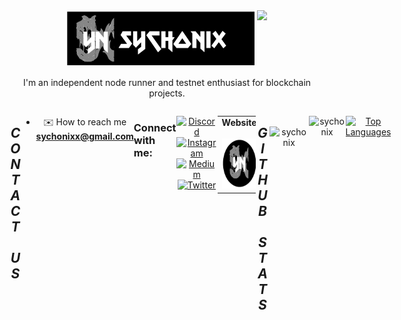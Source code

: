 <div align="center">
<img
  src="IMG_20230401_030558.png"
  style="display: inline-block; margin: 0 auto; max-width: 300px">
<img align="top" src="https://komarev.com/ghpvc/?username=sychonix&color=blueviolet"<br />
  
  I'm an independent node runner and testnet enthusiast for blockchain projects.<br />
 


  
<div align="center">
  <div style="display: flex; align-items: flex-start;">
<div align="center">
  <div style="display: flex; align-items: flex-start;">
<div align="center">
  <div style="display: flex; align-items: flex-start;">
  <h2><i>C O N T A C T &nbsp; U S </i></h2>
<p align="left"> 

- ✉️ How to reach me **sychonixx@gmail.com**
<h3 align="left">Connect with me:</h3>

[![Discord](https://img.shields.io/badge/Discord-%237289DA.svg?logo=discord&logoColor=white)](https://discord.gg/803665234799362088) [![Instagram](https://img.shields.io/badge/Instagram-%23E4405F.svg?logo=Instagram&logoColor=white)](https://instagram.com/sychonix) [![Medium](https://img.shields.io/badge/Medium-12100E?logo=medium&logoColor=white)](https://medium.com/@sychonix_33819) [![Twitter](https://img.shields.io/badge/Twitter-%231DA1F2.svg?logo=Twitter&logoColor=white)](https://twitter.com/sychonixx)


<table width="320px" align="center">
    <tbody>
        <tr valign="top">
            <td width="130px" align="center">
            <span><strong>Website</strong></span><br><br />
            <a href="https://sychonix.me" target="_blank" rel="noopener noreferrer">
            <img height="80px" src="sychonixx.png">
            </td>
        </tr>
    </tbody>
</table>

<div align="center">
  <div style="display: flex; align-items: flex-start;">
  <h2><i>G I T H U B &nbsp; S T A T S</i></h2>
  </div>

</div>
<p>&nbsp;<img align="top" src="https://github-readme-stats.vercel.app/api?username=sychonix&show_icons=true&theme=dark&locale=en" alt="sychonix" /></p>

<p><img align="top" src="https://github-readme-streak-stats.herokuapp.com/?user=sychonix&theme=dark" alt="sychonix" /></p>

[![Top Languages](https://github-readme-stats.vercel.app/api/top-langs/?username=nodexcapital&layout=compact&theme=dark)](https://github.com/anuraghazra/github-readme-stats)</div>
</div>




<p align="center">
<img src="https://github.com/VishwaGauravIn/VishwaGauravIn/blob/output/github-contribution-grid-snake.svg">
</p>




